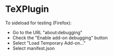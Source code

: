 # TeXPlugin

To sideload for testing (Firefox):
* Go to the URL "about:debugging"
* Check the "Enable add-on debugging" button
* Select "Load Temporary Add-on..."
* Select manifest.json

